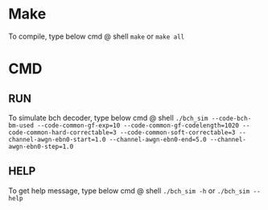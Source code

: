 # Make
To compile, type below cmd @ shell
`make` or `make all`

# CMD
## RUN
To simulate bch decoder, type below cmd @ shell
`./bch_sim --code-bch-bm-used --code-common-gf-exp=10 --code-common-gf-codelength=1020 --code-common-hard-correctable=3 --code-common-soft-correctable=3 --channel-awgn-ebn0-start=1.0 --channel-awgn-ebn0-end=5.0 --channel-awgn-ebn0-step=1.0`

## HELP
To get help message, type below cmd @ shell
`./bch_sim -h` or `./bch_sim --help`

